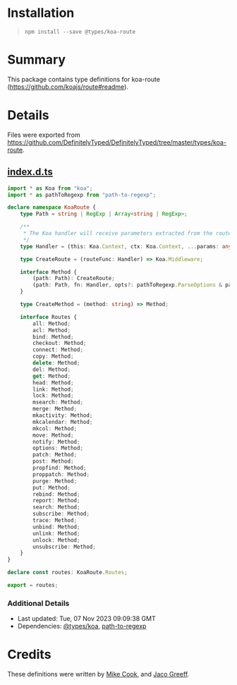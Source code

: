 # Installation
> `npm install --save @types/koa-route`

# Summary
This package contains type definitions for koa-route (https://github.com/koajs/route#readme).

# Details
Files were exported from https://github.com/DefinitelyTyped/DefinitelyTyped/tree/master/types/koa-route.
## [index.d.ts](https://github.com/DefinitelyTyped/DefinitelyTyped/tree/master/types/koa-route/index.d.ts)
````ts
import * as Koa from "koa";
import * as pathToRegexp from "path-to-regexp";

declare namespace KoaRoute {
    type Path = string | RegExp | Array<string | RegExp>;

    /**
     * The Koa handler will receive parameters extracted from the route as extra arguments.
     */
    type Handler = (this: Koa.Context, ctx: Koa.Context, ...params: any[]) => any;

    type CreateRoute = (routeFunc: Handler) => Koa.Middleware;

    interface Method {
        (path: Path): CreateRoute;
        (path: Path, fn: Handler, opts?: pathToRegexp.ParseOptions & pathToRegexp.RegExpOptions): Koa.Middleware;
    }

    type CreateMethod = (method: string) => Method;

    interface Routes {
        all: Method;
        acl: Method;
        bind: Method;
        checkout: Method;
        connect: Method;
        copy: Method;
        delete: Method;
        del: Method;
        get: Method;
        head: Method;
        link: Method;
        lock: Method;
        msearch: Method;
        merge: Method;
        mkactivity: Method;
        mkcalendar: Method;
        mkcol: Method;
        move: Method;
        notify: Method;
        options: Method;
        patch: Method;
        post: Method;
        propfind: Method;
        proppatch: Method;
        purge: Method;
        put: Method;
        rebind: Method;
        report: Method;
        search: Method;
        subscribe: Method;
        trace: Method;
        unbind: Method;
        unlink: Method;
        unlock: Method;
        unsubscribe: Method;
    }
}

declare const routes: KoaRoute.Routes;

export = routes;

````

### Additional Details
 * Last updated: Tue, 07 Nov 2023 09:09:38 GMT
 * Dependencies: [@types/koa](https://npmjs.com/package/@types/koa), [path-to-regexp](https://npmjs.com/package/path-to-regexp)

# Credits
These definitions were written by [Mike Cook](https://github.com/migstopheles), and [Jaco Greeff](https://github.com/jacogr).
